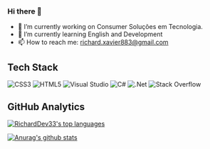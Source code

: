 ### Hi there 👋
- 🔭 I’m currently working on Consumer Soluções em Tecnologia.
- 🌱 I’m currently learning English and Development
- 📫 How to reach me: richard.xavier883@gmail.com

Tech Stack
--------------

![CSS3](https://img.shields.io/badge/css3-%231572B6.svg?style=for-the-badge&logo=css3&logoColor=white)
![HTML5](https://img.shields.io/badge/html5-%23E34F26.svg?style=for-the-badge&logo=html5&logoColor=white)
![Visual Studio](https://img.shields.io/badge/Visual%20Studio-5C2D91.svg?style=for-the-badge&logo=visual-studio&logoColor=white)
![C#](https://img.shields.io/badge/c%23-%23239120.svg?style=for-the-badge&logo=c-sharp&logoColor=white)
![.Net](https://img.shields.io/badge/.NET-5C2D91?style=for-the-badge&logo=.net&logoColor=white)
![Stack Overflow](https://img.shields.io/badge/-Stackoverflow-FE7A16?style=for-the-badge&logo=stack-overflow&logoColor=white)

GitHub Analytics
--------------
[![RichardDev33's top languages](https://github-readme-stats.vercel.app/api/top-langs/?username=RichardDev883&theme=chartreuse-dark)](https://github.com/anuraghazra/github-readme-stats)

[![Anurag's github stats](https://github-readme-stats.vercel.app/api?username=RichardDev883&theme=blue-green)](https://github.com/anuraghazra/github-readme-stats)



<!--
**RichardDev883/RichardDev883** is a ✨ _special_ ✨ repository because its `README.md` (this file) appears on your GitHub profile.

Here are some ideas to get you started:

- 🔭 I’m currently working on ...
- 🌱 I’m currently learning ...
- 👯 I’m looking to collaborate on ...
- 🤔 I’m looking for help with ...
- 💬 Ask me about ...
- 📫 How to reach me: ...
- 😄 Pronouns: ...
- ⚡ Fun fact: ...
-->
